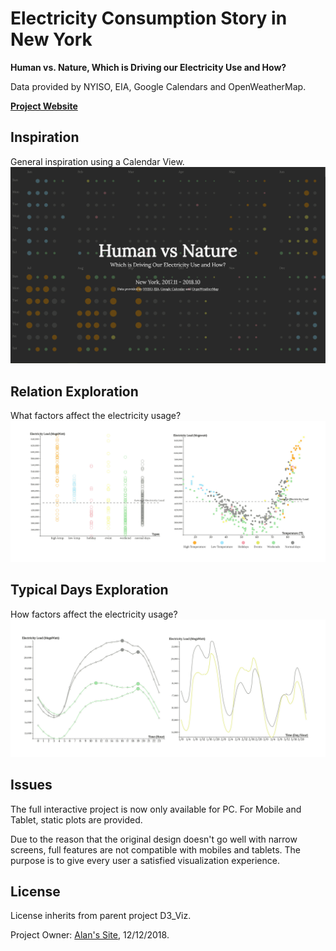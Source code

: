 # Electricity Consumption Story in New York
<b>Human vs. Nature, Which is Driving our Electricity Use and How?</b>

Data provided by NYISO, EIA, Google Calendars and OpenWeatherMap.

**[Project Website](https://project.alan-zhufengxu.com/new-york-electricity-story)**


## Inspiration
General inspiration using a Calendar View.
![](doc/calendar-view.png)

## Relation Exploration
What factors affect the electricity usage?
![](doc/relation-exploration.png)

## Typical Days Exploration
How factors affect the electricity usage?
![](doc/typical-day-exploration.png)

## Issues
The full interactive project is now only available for PC.
For Mobile and Tablet, static plots are provided.

Due to the reason that the original design doesn't go well with narrow screens, full features are not 
compatible with mobiles and tablets. The purpose is to give every user a satisfied visualization experience.

## License
License inherits from parent project D3_Viz. 

Project Owner: [Alan's Site](https://www.alan-zhufengxu.com), 12/12/2018.